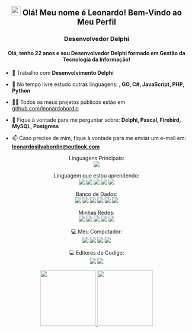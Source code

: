 <h2 align="center"><img src="https://media.giphy.com/media/hvRJCLFzcasrR4ia7z/giphy.gif" width="25px" height="25px"> Olá! Meu nome é Leonardo! Bem-Vindo ao Meu Perfil</h2>
<h3 align="center">Desenvolvedor Delphi</h3>
<h4 align="center">
  Olá, tenho 22 anos e sou Desenvolvedor Delphi formado em Gestão da Tecnologia da Informação!
</h4>

- 🔭 Trabalho com **Desenvolvimento Delphi**

- 🌱 No tempo livre estudo outras linguagens: **, GO, C#, JavaScript, PHP, Python**

- 👨‍💻 Todos os meus projetos públicos estão em [github.com/leonardobordin](https://github.com/leonardobordin)

- 💬 Fique à vontade para me perguntar sobre: **Delphi, Pascal, Firebird, MySQL, Postgress**

- 📫 Caso precise de mim, fique à vontade para me enviar um e-mail em: **leonardosilvabordin@outlook.com**

<p align="center">
  Linguagens Principais: <br>
  <img src="https://img.shields.io/badge/Delphi-B22222?style=for-the-badge&logo=delphi&logoColor=white">
</p>

<p align="center">
  Linguagem que estou aprendendo: <br>
  <img src="https://img.shields.io/badge/go-%2300ADD8.svg?style=for-the-badge&logo=go&logoColor=white">
  <img src="https://img.shields.io/badge/c%23-%23239120.svg?style=for-the-badge&logo=csharp&logoColor=white">
  <img src="https://img.shields.io/badge/javascript%20-%23323330.svg?&style=for-the-badge&logo=javascript&logoColor=%23F7DF1E">
  <img src="https://img.shields.io/badge/PHP-777BB4?style=for-the-badge&logo=php&logoColor=white">
  <img src="https://img.shields.io/badge/Python-FFD43B?style=for-the-badge&logo=python&logoColor=darkgreen">
</p>

<p align="center">
  Banco de Dados: <br>
  <img src="https://img.shields.io/badge/Firebird-FF7200?style=for-the-badge&logo=swift&logoColor=white">
  <img src="https://img.shields.io/badge/MySQL-005C84?style=for-the-badge&logo=mysql&logoColor=white">
  <img src="https://img.shields.io/badge/PostgreSQL-316192?style=for-the-badge&logo=postgresql&logoColor=white">
  <img src="https://img.shields.io/badge/Microsoft%20SQL%20Server-CC2927?style=for-the-badge&logo=microsoft%20sql%20server&logoColor=white">
  <img src="https://img.shields.io/badge/Supabase-3ECF8E?style=for-the-badge&logo=supabase&logoColor=white">
  <img src="https://img.shields.io/badge/MariaDB-003545?style=for-the-badge&logo=mariadb&logoColor=white">
</p>


<p align="center">
  Minhas Redes: <br>
  <a href="https://www.facebook.com/leonardobord1n/"><img src="https://img.shields.io/badge/Facebook-1877F2?style=for-the-badge&logo=facebook&logoColor=white"></a>
  <a href="https://www.instagram.com/leonardobord1n/"><img src="https://img.shields.io/badge/Instagram-E4405F?style=for-the-badge&logo=instagram&logoColor=white"></a>
  <a href="https://twitter.com/LeonardoBordinN"><img src="https://img.shields.io/badge/Twitter-1DA1F2?style=for-the-badge&logo=twitter&logoColor=white"></a>
  <a href="https://www.linkedin.com/in/leonardo-bordin-28b090199/"><img src="https://img.shields.io/badge/LinkedIn-0077B5?style=for-the-badge&logo=linkedin&logoColor=white"></a>
  <a href="https://github.com/leonardobordin"><img src="https://img.shields.io/badge/GitHub-100000?style=for-the-badge&logo=github&logoColor=white"></a>
</p>

<p align="center">
 💻 Meu Computador: <br>
  <img src="https://img.shields.io/badge/windows-0078D6?logo=windows&logoColor=white&style=for-the-badge">
  <img src="https://img.shields.io/badge/AMD-Ryzen_3_1300X-ED1C24?style=for-the-badge&logo=amd&logoColor=white">
  <img src="https://img.shields.io/badge/NVIDIA-GTX1050Ti-76B900?style=for-the-badge&logo=nvidia&logoColor=white" />
  <img src="https://img.shields.io/badge/RAM-16GB-%230071C5.svg?&style=for-the-badge&logoColor=white" />
</p>

<p align="center">
 💻 Editores de Codigo: <br>
<img src="https://img.shields.io/badge/Delphi_RAD_Studio-B22222?style=for-the-badge&logo=delphi&logoColor=white">
<img src="https://img.shields.io/badge/VS Code-0078D6?logo=visual-studio-code&logoColor=white&style=for-the-badge&color=0086D1">
<br />
  
<div align="center" >
  <a href="https://github.com/leonardobordin/">
  <img height="150em" src="https://github-readme-stats.vercel.app/api?username=leonardobordin&show_icons=true&theme=outrun&include_all_commits=true&count_private=true"/>
  <img height="150em" src="https://github-readme-stats.vercel.app/api/top-langs/?username=leonardobordin&layout=compact&langs_count=7&theme=outrun"/>
</div>

